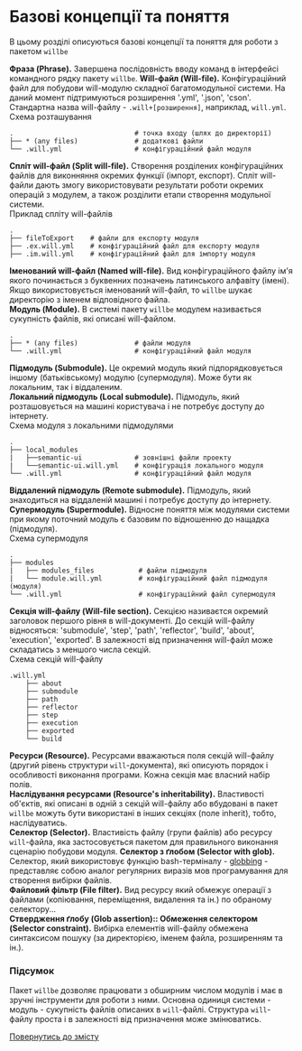 # Базові концепції та поняття  

В цьому розділі описуються базові концепції та поняття для роботи з пакетом `willbe`  

<a name="will-phrase"></a> **Фраза (Phrase).** Завершена послідовність вводу команд в інтерфейсі командного рядку пакету `willbe`.
<a name="will-file"></a> **Will-файл (Will-file).** Конфігураційний файл для побудови will-модулю складної багатомодульної системи. На даний момент підтримуються розширення '.yml', '.json', 'cson'. Стандартна назва will-файлу - `.will+[розширення]`, наприклад, `will.yml`.
Схема розташування  
```
.                              # точка входу (шлях до директорії)
├── * (any files)              # додаткові файли
└── .will.yml                  # конфігураційний файл модуля
```
<a name="split-will-file"></a> **Спліт will-файл (Split will-file).**  Створення розділених конфігураційних файлів для виконняння окремих функції (імпорт, експорт). Спліт will-файли дають змогу використовувати результати роботи окремих операцій з модулем, а також розділити етапи створення модульної системи.  
Приклад спліту will-файлів  
```
.
├── fileToExport    # файли для експорту модуля
├── .ex.will.yml    # конфігураційний файл для експорту модуля
├── .im.will.yml    # конфігураційний файл для імпорту модуля  
```  
<a name="named-will-file"></a> **Іменований will-файл (Named will-file).** Вид конфігураційного файлу ім'я якого починається з буквенних позначень латинського алфавіту (імені). Якщо використовується іменований will-файл, то `willbe` шукає директорію з іменем відповідного файла.  
<a name="module"></a> **Модуль (Module).** В системі пакету `willbe` модулем називається сукупність файлів, які описані will-файлом.  
```
.  
├── * (any files)              # файли модуля
└── .will.yml                  # конфігураційний файл модуля
```  
<a name="submodule"></a> **Підмодуль (Submodule).** Це окремий модуль який підпорядковується іншому (батьківському) модулю (супермодуля). Може бути як локальним, так і віддаленим.  
<a name="local-submodule"></a> **Локальний підмодуль (Local submodule).** Підмодуль, який розташовується на машині користувача і не потребує доступу до інтернету.  
Схема модуля з локальними підмодулями  
```
.
├── local_modules
|   ├──semantic-ui             # зовнішні файли проекту
|   └──semantic-ui.will.yml    # конфігурація локального модуля
└── .will.yml                  # конфігураційний файл модуля
```  
<a name="remote-submodule"></a> **Віддалений підмодуль (Remote submodule).** Підмодуль, який знаходиться на віддаленій машині і потребує доступу до інтернету.  
<a name="supermodule"></a> **Супермодуль (Supermodule).** Відносне поняття між модулями системи при якому поточний модуль є базовим по відношенню до нащадка (підмодуля).  
Схема супермодуля  
```
.
├── modules
|   ├── modules_files           # файли підмодуля
|   └── module.will.yml         # конфігураційний файл підмодуля (модуля)
└── .will.yml                   # конфігураційний файл супермодуля
```  
<a name="will-file-section"></a> **Секція will-файлу (Will-file section).** Секцією називаєтся окремий заголовок першого рівня в will-документі. До секцій will-файлу відносяться: 'submodule', 'step', 'path', 'reflector', 'build', 'about', 'execution', 'exported'. В залежності від призначення will-файл може складатись з меншого числа секцій.  
Схема секцій will-файлу  
```
.will.yml
    ├── about
    ├── submodule
    ├── path
    ├── reflector
    ├── step
    ├── execution
    ├── exported
    └── build

```  
<a name="resource"></a> **Ресурси (Resource).** Ресурсами вважаються поля секцій will-файлу (другий рівень структури `will`-документа), які описують порядок і особливості виконання програми. Кожна секція має власний набір полів.   
<a name="resources-inheritability"></a> **Наслідування ресурсами (Resource's inheritability).** Властивості об'єктів, які описані в одній з секцій will-файлу або вбудовані в пакет `willbe` можуть бути використані в інших секціях (поле inherit), тобто, наслідуватись.  
<a name="selector"></a> **Селектор (Selector).** Властивість файлу (групи файлів) або ресурсу `will`-файла, яка застосовується пакетом для правильного виконання сценарію побудови модуля.
<a name="selector-with-glob"></a> **Селектор з ґлобом (Selector with glob).** Селектор, який використовує функцію bash-терміналу - [globbing](https://linuxhint.com/bash_globbing_tutorial/) - представляє собою аналог регулярних виразів мов програмування для створення вибірки файлів.  
<a name="file-filter"></a> **Файловий фільтр (File filter).** Вид ресурсу який обмежує операції з файлами (копіювання, переміщення, видалення та ін.) по обраному селектору...  
<a name="glob-assertion"></a> **Ствердження ґлобу (Glob assertion):: Обмеження селектором (Selector constraint).** Вибірка елементів will-файлу обмежена синтаксисом пошуку (за директорією, іменем файла, розширенням та ін.).  

### Підсумок
Пакет `willbe` дозволяє працювати з обширним числом модулів і має в зручні інструменти для роботи з ними. Основна одиниця системи - модуль - сукупність файлів описаних в `will`-файлі. Структура `will`-файлу проста і в залежності від призначення може змінюватись.

[Повернутись до змісту](Topics.ukr.md)
